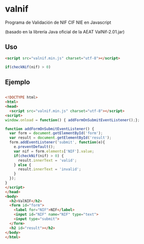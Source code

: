 ﻿# valnif
Programa de Validación de NIF CIF NIE en Javascript

(basado en la librería Java oficial de la AEAT ValNif-2.01.jar)

## Uso
```html
<script src="valnif.min.js" charset="utf-8"></script>
```

```javascript
if(checkNif(nif) > 0)
```

## Ejemplo
```html

<!DOCTYPE html>
<html>
<head>
  <script src="valnif.min.js" charset="utf-8"></script>
<script>
window.onload = function() { addFormOnSubmitEventListener();};

function addFormOnSubmitEventListener() {
  var form = document.getElementById('form');
  var result = document.getElementById('result');
  form.addEventListener('submit', function(e){
    e.preventDefault();
    var nif = form.elements['NIF'].value;
    if(checkNif(nif) > 0) {
      result.innerText = 'valid';
    } else {
      result.innerText = 'invalid';
    }
  });
}
</script>
</head>
<body>
  <h2>ValNIF</h2>
  <form id="form">
    <label for="NIF">NIF</label>
    <input id="NIF" name="NIF" type="text">
    <input type="submit">  
  </form>
  <h2 id="result"></h2>
</body>
</html>
```
